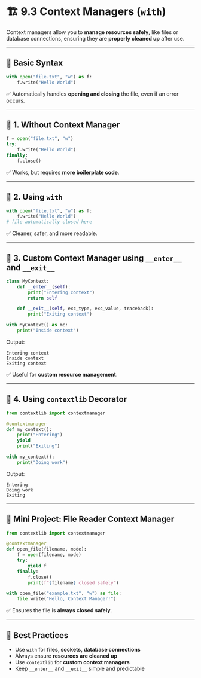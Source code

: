 # 🏗️ 9.3 Context Managers (`with`)

Context managers allow you to **manage resources safely**, like files or database connections, ensuring they are **properly cleaned up** after use.

---

## 🔑 Basic Syntax

```python
with open("file.txt", "w") as f:
    f.write("Hello World")
```

✅ Automatically handles **opening and closing** the file, even if an error occurs.

---

## 🔑 1. Without Context Manager

```python
f = open("file.txt", "w")
try:
    f.write("Hello World")
finally:
    f.close()
```

✅ Works, but requires **more boilerplate code**.

---

## 🔑 2. Using `with`

```python
with open("file.txt", "w") as f:
    f.write("Hello World")
# file automatically closed here
```

✅ Cleaner, safer, and more readable.

---

## 🔑 3. Custom Context Manager using `__enter__` and `__exit__`

```python
class MyContext:
    def __enter__(self):
        print("Entering context")
        return self

    def __exit__(self, exc_type, exc_value, traceback):
        print("Exiting context")

with MyContext() as mc:
    print("Inside context")
```

Output:

```
Entering context
Inside context
Exiting context
```

✅ Useful for **custom resource management**.

---

## 🔑 4. Using `contextlib` Decorator

```python
from contextlib import contextmanager

@contextmanager
def my_context():
    print("Entering")
    yield
    print("Exiting")

with my_context():
    print("Doing work")
```

Output:

```
Entering
Doing work
Exiting
```

---

## 🎯 Mini Project: File Reader Context Manager

```python
from contextlib import contextmanager

@contextmanager
def open_file(filename, mode):
    f = open(filename, mode)
    try:
        yield f
    finally:
        f.close()
        print(f"{filename} closed safely")

with open_file("example.txt", "w") as file:
    file.write("Hello, Context Manager!")
```

✅ Ensures the file is **always closed safely**.

---

## 🧠 Best Practices

* Use `with` for **files, sockets, database connections**
* Always ensure **resources are cleaned up**
* Use `contextlib` for **custom context managers**
* Keep `__enter__` and `__exit__` simple and predictable
